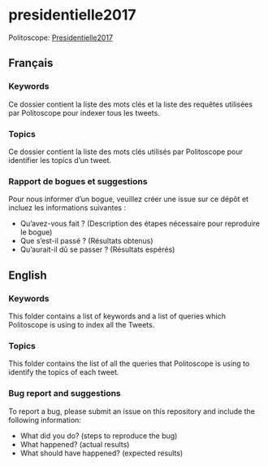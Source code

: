 # presidentielle2017
Politoscope: [Presidentielle2017](https://presidentielle2017.iscpif.fr)


## Français

### Keywords
Ce dossier contient la liste des mots clés et la liste des requêtes utilisées par Politoscope pour indexer tous les tweets.

### Topics
Ce dossier contient la liste des mots clés utilisés par Politoscope pour identifier les topics d’un tweet.

### Rapport de bogues et suggestions
Pour nous informer d’un bogue, veuillez créer une issue sur ce dépôt et incluez les informations suivantes :

* Qu’avez-vous fait ? (Description des étapes nécessaire pour reproduire le bogue)
* Que s’est-il passé ? (Résultats obtenus)
* Qu’aurait-il dû se passer ? (Résultats espérés)


## English

### Keywords
This folder contains a list of keywords and a list of queries which Politoscope is using to index all the Tweets.

### Topics
This folder contains the list of all the queries that Politoscope is using to identify the topics of each tweet.

### Bug report and suggestions
To report a bug, please submit an issue on this repository and include the following information:

* What did you do? (steps to reproduce the bug)
* What happened? (actual results)
* What should have happened? (expected results)
